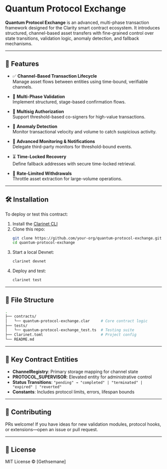 # Quantum Protocol Exchange

**Quantum Protocol Exchange** is an advanced, multi-phase transaction framework designed for the Clarity smart contract ecosystem. It introduces structured, channel-based asset transfers with fine-grained control over state transitions, validation logic, anomaly detection, and fallback mechanisms.

---

## 🚀 Features

- ✅ **Channel-Based Transaction Lifecycle**  
  Manage asset flows between entities using time-bound, verifiable channels.

- 🧠 **Multi-Phase Validation**  
  Implement structured, stage-based confirmation flows.

- 🔐 **Multisig Authorization**  
  Support threshold-based co-signers for high-value transactions.

- 🔎 **Anomaly Detection**  
  Monitor transactional velocity and volume to catch suspicious activity.

- 📡 **Advanced Monitoring & Notifications**  
  Delegate third-party monitors for threshold-bound events.

- ⏳ **Time-Locked Recovery**  
  Define fallback addresses with secure time-locked retrieval.

- 💸 **Rate-Limited Withdrawals**  
  Throttle asset extraction for large-volume operations.

---

## 🛠 Installation

To deploy or test this contract:

1. Install the [Clarinet CLI](https://docs.stacks.co/docs/clarity/clarinet-cli/)
2. Clone this repo:
   ```bash
   git clone https://github.com/your-org/quantum-protocol-exchange.git
   cd quantum-protocol-exchange
   ```
3. Start a local Devnet:
   ```bash
   clarinet devnet
   ```
4. Deploy and test:
   ```bash
   clarinet test
   ```

---

## 📂 File Structure

```bash
.
├── contracts/
│   └── quantum-protocol-exchange.clar     # Core contract logic
├── tests/
│   └── quantum-protocol-exchange_test.ts  # Testing suite
├── Clarinet.toml                          # Project config
└── README.md
```

---

## 📜 Key Contract Entities

- **ChannelRegistry**: Primary storage mapping for channel state
- **PROTOCOL_SUPERVISOR**: Elevated entity for administrative control
- **Status Transitions**: `"pending" → "completed" | "terminated" | "expired" | "reverted"`
- **Constants**: Includes protocol limits, errors, lifespan bounds

---

## 👷 Contributing

PRs welcome! If you have ideas for new validation modules, protocol hooks, or extensions—open an issue or pull request.

---

## 📄 License

MIT License © [Gethsemane]
